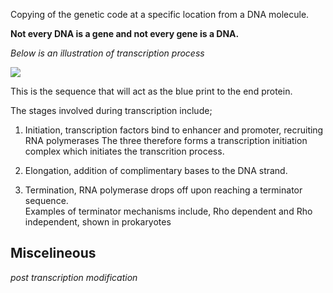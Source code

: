 Copying of the genetic code at a specific location from a DNA molecule.    

**Not every DNA is a gene and not every gene is a DNA.**

*Below is an illustration of transcription process*    

![](https://cdn.lecturio.com/assets/Transcription-process-and-synthesis-of-mRNA-1.png)


This is the sequence that will act as the blue print to the end protein.    

The stages involved during transcription include;    

  1. Initiation, transcription factors bind to enhancer and promoter, recruiting RNA polymerases
  The three therefore forms a transcription initiation complex which initiates the transcrition process.
  
  2. Elongation, addition of complimentary bases to the DNA strand.    
  3. Termination, RNA polymerase drops off upon reaching a terminator sequence.    
  Examples of terminator mechanisms include, Rho dependent and Rho independent, shown in prokaryotes
  
## Miscelineous     
*post transcription modification*



